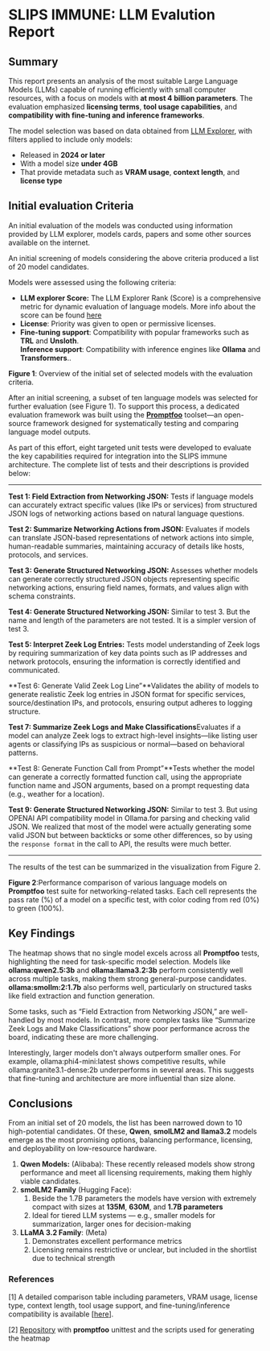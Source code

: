 # SLIPS IMMUNE: LLM Evalution Report

## **Summary**

This report presents an analysis of the most suitable Large Language Models (LLMs) capable of running efficiently with small computer resources, with a focus on models with **at most  4 billion parameters**. The evaluation emphasized **licensing terms**, **tool usage capabilities**, and **compatibility with fine-tuning and inference frameworks**.

The model selection was based on data obtained from [LLM Explorer](https://llm.extractum.io/), with filters applied to include only models:

* Released in **2024 or later**  
* With a model size **under 4GB**  
* That provide metadata such as **VRAM usage**, **context length**, and **license type**

## Initial evaluation Criteria

An initial evaluation of the models was conducted using information provided by LLM explorer, models cards, papers and some other sources available on the internet.

An initial screening of models considering the above criteria produced a list of 20 model candidates. 

Models were assessed using the following criteria:

* **LLM explorer Score:** The LLM Explorer Rank (Score) is a comprehensive metric for dynamic evaluation of language models. More info about the score can be found [here](https://llm.extractum.io/static/blog/?id=the-llm_explorer-rank)  
* **License**: Priority was given to open or permissive licenses.  
* **Fine-tuning support**: Compatibility with popular frameworks such as **TRL** and **Unsloth**.  
  **Inference support**: Compatibility with inference engines like **Ollama** and **Transformers**..

**Figure 1**: Overview of the initial set of selected models with the evaluation criteria.

After an initial screening, a subset of ten language models was selected for further evaluation (see Figure 1). To support this process, a dedicated evaluation framework was built using the [**Promptfoo**](https://www.promptfoo.dev/) toolset—an open-source framework designed for systematically testing and comparing language model outputs. 

As part of this effort, eight targeted unit tests were developed to evaluate the key capabilities required for integration into the SLIPS immune architecture. The complete list of tests and their descriptions is provided below:

---

**Test 1: Field Extraction from Networking JSON:** Tests if language models can accurately extract specific values (like IPs or services) from structured JSON logs of networking actions based on natural language questions.

**Test 2: Summarize Networking Actions from JSON:** Evaluates if models can translate JSON-based representations of network actions into simple, human-readable summaries, maintaining accuracy of details like hosts, protocols, and services.

**Test 3: Generate Structured Networking JSON:** Assesses whether models can generate correctly structured JSON objects representing specific networking actions, ensuring field names, formats, and values align with schema constraints.

**Test 4: Generate Structured Networking JSON:** Similar to test 3\. But the name and length of the parameters are not tested. It is a simpler version of test 3\.

**Test 5: Interpret Zeek Log Entries:** Tests model understanding of Zeek logs by requiring summarization of key data points such as IP addresses and network protocols, ensuring the information is correctly identified and communicated.

**Test 6: Generate Valid Zeek Log Line”**Validates the ability of models to generate realistic Zeek log entries in JSON format for specific services, source/destination IPs, and protocols, ensuring output adheres to logging structure.

**Test 7: Summarize Zeek Logs and Make Classifications**Evaluates if a model can analyze Zeek logs to extract high-level insights—like listing user agents or classifying IPs as suspicious or normal—based on behavioral patterns.

**Test 8: Generate Function Call from Prompt”**Tests whether the model can generate a correctly formatted function call, using the appropriate function name and JSON arguments, based on a prompt requesting data (e.g., weather for a location).

**Test 9: Generate Structured Networking JSON:** Similar to test 3\. But using OPENAI API compatibility model in Ollama.for parsing and checking valid JSON. We realized that most of the model were actually generating some valid JSON but between backticks or some other differences, so by using the `response format` in the call to API, the results were much better. 

---

The results of the test can be summarized in the visualization from Figure 2\.


**Figure 2**:Performance comparison of various language models on **Promptfoo** test suite for networking-related tasks. Each cell represents the pass rate (%) of a model on a specific test, with color coding from red (0%) to green (100%).

## Key Findings

The heatmap shows that no single model excels across all **Promptfoo** tests, highlighting the need for task-specific model selection. Models like **ollama:qwen2.5:3b** and **ollama:llama3.2:3b** perform consistently well across multiple tasks, making them strong general-purpose candidates. **ollama:smollm:2:1.7b** also performs well, particularly on structured tasks like field extraction and function generation.

Some tasks, such as “Field Extraction from Networking JSON,” are well-handled by most models. In contrast, more complex tasks like “Summarize Zeek Logs and Make Classifications” show poor performance across the board, indicating these are more challenging.

Interestingly, larger models don't always outperform smaller ones. For example, ollama:phi4-mini:latest shows competitive results, while ollama:granite3.1-dense:2b underperforms in several areas. This suggests that fine-tuning and architecture are more influential than size alone.

## Conclusions

From an initial set of 20 models, the list has been narrowed down to 10 high-potential candidates. Of these, **Qwen**, **smolLM2 and llama3.2** models emerge as the most promising options, balancing performance, licensing, and deployability on low-resource hardware.

1. **Qwen Models:** (Alibaba): These recently released models show strong performance and meet all licensing requirements, making them highly viable candidates.  
2. **smolLM2 Family** (Hugging Face):  
   1. Beside the 1.7B parameters the models have version with extremely compact with sizes at **135M**, **630M**, and **1.7B parameters**  
   2. Ideal for tiered LLM systems — e.g., smaller models for summarization, larger ones for decision-making  
3. **LLaMA 3.2 Family**: (Meta)  
   1. Demonstrates excellent performance metrics  
   2. Licensing remains restrictive or unclear, but included in the shortlist due to technical strength

### References

\[1\] A detailed comparison table including parameters, VRAM usage, license type, context length, tool usage support, and fine-tuning/inference compatibility is available \[[here](https://docs.google.com/spreadsheets/d/1hiqAtiL7GatHnMShCuJlXR2_rbMbl89mszzBshsWdeE/edit?gid=1569959296#gid=1569959296)\].

\[2\] [Repository](https://github.com/stratosphereips/Slips-tools/tree/main/llm-unittest) with **promptfoo** unittest and the scripts used for generating the heatmap

